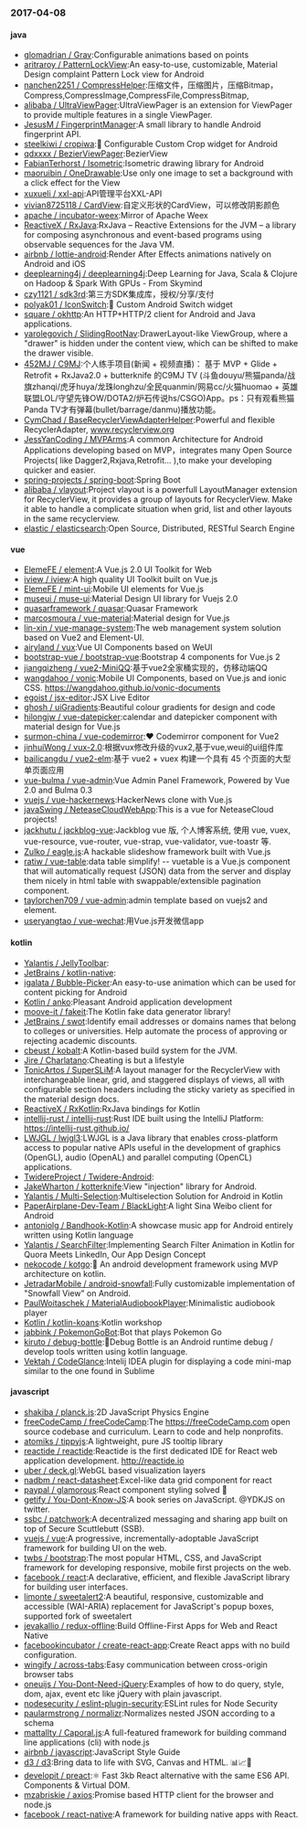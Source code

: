 ### 2017-04-08

#### java
* [glomadrian / Grav](https://github.com/glomadrian/Grav):Configurable animations based on points
* [aritraroy / PatternLockView](https://github.com/aritraroy/PatternLockView):An easy-to-use, customizable, Material Design complaint Pattern Lock view for Android
* [nanchen2251 / CompressHelper](https://github.com/nanchen2251/CompressHelper):压缩文件，压缩图片，压缩Bitmap，Compress,CompressImage,CompressFile,CompressBitmap,
* [alibaba / UltraViewPager](https://github.com/alibaba/UltraViewPager):UltraViewPager is an extension for ViewPager to provide multiple features in a single ViewPager.
* [JesusM / FingerprintManager](https://github.com/JesusM/FingerprintManager):A small library to handle Android fingerprint API.
* [steelkiwi / cropiwa](https://github.com/steelkiwi/cropiwa):📐 Configurable Custom Crop widget for Android
* [qdxxxx / BezierViewPager](https://github.com/qdxxxx/BezierViewPager):BezierView
* [FabianTerhorst / Isometric](https://github.com/FabianTerhorst/Isometric):Isometric drawing library for Android
* [maoruibin / OneDrawable](https://github.com/maoruibin/OneDrawable):Use only one image to set a background with a click effect for the View
* [xuxueli / xxl-api](https://github.com/xuxueli/xxl-api):API管理平台XXL-API
* [vivian8725118 / CardView](https://github.com/vivian8725118/CardView):自定义形状的CardView，可以修改阴影颜色
* [apache / incubator-weex](https://github.com/apache/incubator-weex):Mirror of Apache Weex
* [ReactiveX / RxJava](https://github.com/ReactiveX/RxJava):RxJava – Reactive Extensions for the JVM – a library for composing asynchronous and event-based programs using observable sequences for the Java VM.
* [airbnb / lottie-android](https://github.com/airbnb/lottie-android):Render After Effects animations natively on Android and iOS
* [deeplearning4j / deeplearning4j](https://github.com/deeplearning4j/deeplearning4j):Deep Learning for Java, Scala & Clojure on Hadoop & Spark With GPUs - From Skymind
* [czy1121 / sdk3rd](https://github.com/czy1121/sdk3rd):第三方SDK集成库，授权/分享/支付
* [polyak01 / IconSwitch](https://github.com/polyak01/IconSwitch):🍭 Custom Android Switch widget
* [square / okhttp](https://github.com/square/okhttp):An HTTP+HTTP/2 client for Android and Java applications.
* [yarolegovich / SlidingRootNav](https://github.com/yarolegovich/SlidingRootNav):DrawerLayout-like ViewGroup, where a "drawer" is hidden under the content view, which can be shifted to make the drawer visible.
* [452MJ / C9MJ](https://github.com/452MJ/C9MJ):个人练手项目(新闻 + 视频直播)： 基于 MVP + Glide + Retrofit + RxJava2.0 + butterknife 的C9MJ TV (斗鱼douyu/熊猫panda/战旗zhanqi/虎牙huya/龙珠longhzu/全民quanmin/网易cc/火猫huomao + 英雄联盟LOL/守望先锋OW/DOTA2/炉石传说hs/CSGO)App。ps：只有观看熊猫Panda TV才有弹幕(bullet/barrage/danmu)播放功能。
* [CymChad / BaseRecyclerViewAdapterHelper](https://github.com/CymChad/BaseRecyclerViewAdapterHelper):Powerful and flexible RecyclerAdapter, www.recyclerview.org
* [JessYanCoding / MVPArms](https://github.com/JessYanCoding/MVPArms):A common Architecture for Android Applications developing based on MVP，integrates many Open Source Projects( like Dagger2,Rxjava,Retrofit... ),to make your developing quicker and easier.
* [spring-projects / spring-boot](https://github.com/spring-projects/spring-boot):Spring Boot
* [alibaba / vlayout](https://github.com/alibaba/vlayout):Project vlayout is a powerfull LayoutManager extension for RecyclerView, it provides a group of layouts for RecyclerView. Make it able to handle a complicate situation when grid, list and other layouts in the same recyclerview.
* [elastic / elasticsearch](https://github.com/elastic/elasticsearch):Open Source, Distributed, RESTful Search Engine

#### vue
* [ElemeFE / element](https://github.com/ElemeFE/element):A Vue.js 2.0 UI Toolkit for Web
* [iview / iview](https://github.com/iview/iview):A high quality UI Toolkit built on Vue.js
* [ElemeFE / mint-ui](https://github.com/ElemeFE/mint-ui):Mobile UI elements for Vue.js
* [museui / muse-ui](https://github.com/museui/muse-ui):Material Design UI library for Vuejs 2.0
* [quasarframework / quasar](https://github.com/quasarframework/quasar):Quasar Framework
* [marcosmoura / vue-material](https://github.com/marcosmoura/vue-material):Material design for Vue.js
* [lin-xin / vue-manage-system](https://github.com/lin-xin/vue-manage-system):The web management system solution based on Vue2 and Element-UI.
* [airyland / vux](https://github.com/airyland/vux):Vue UI Components based on WeUI
* [bootstrap-vue / bootstrap-vue](https://github.com/bootstrap-vue/bootstrap-vue):Bootstrap 4 components for Vue.js 2
* [jiangqizheng / vue2-MiniQQ](https://github.com/jiangqizheng/vue2-MiniQQ):基于vue2全家桶实现的，仿移动端QQ
* [wangdahoo / vonic](https://github.com/wangdahoo/vonic):Mobile UI Components, based on Vue.js and ionic CSS. https://wangdahoo.github.io/vonic-documents
* [egoist / jsx-editor](https://github.com/egoist/jsx-editor):JSX Live Editor
* [ghosh / uiGradients](https://github.com/ghosh/uiGradients):Beautiful colour gradients for design and code
* [hilongjw / vue-datepicker](https://github.com/hilongjw/vue-datepicker):calendar and datepicker component with material design for Vue.js
* [surmon-china / vue-codemirror](https://github.com/surmon-china/vue-codemirror):❤️ Codemirror component for Vue2
* [jinhuiWong / vux-2.0](https://github.com/jinhuiWong/vux-2.0):根据vux修改升级的vux2,基于vue,weui的ui组件库
* [bailicangdu / vue2-elm](https://github.com/bailicangdu/vue2-elm):基于 vue2 + vuex 构建一个具有 45 个页面的大型单页面应用
* [vue-bulma / vue-admin](https://github.com/vue-bulma/vue-admin):Vue Admin Panel Framework, Powered by Vue 2.0 and Bulma 0.3
* [vuejs / vue-hackernews](https://github.com/vuejs/vue-hackernews):HackerNews clone with Vue.js
* [javaSwing / NeteaseCloudWebApp](https://github.com/javaSwing/NeteaseCloudWebApp):This is a vue for NeteaseCloud projects!
* [jackhutu / jackblog-vue](https://github.com/jackhutu/jackblog-vue):Jackblog vue 版, 个人博客系统, 使用 vue, vuex, vue-resource, vue-router, vue-strap, vue-validator, vue-toastr 等.
* [Zulko / eagle.js](https://github.com/Zulko/eagle.js):A hackable slideshow framework built with Vue.js
* [ratiw / vue-table](https://github.com/ratiw/vue-table):data table simplify! -- vuetable is a Vue.js component that will automatically request (JSON) data from the server and display them nicely in html table with swappable/extensible pagination component.
* [taylorchen709 / vue-admin](https://github.com/taylorchen709/vue-admin):admin template based on vuejs2 and element.
* [useryangtao / vue-wechat](https://github.com/useryangtao/vue-wechat):用Vue.js开发微信app

#### kotlin
* [Yalantis / JellyToolbar](https://github.com/Yalantis/JellyToolbar):
* [JetBrains / kotlin-native](https://github.com/JetBrains/kotlin-native):
* [igalata / Bubble-Picker](https://github.com/igalata/Bubble-Picker):An easy-to-use animation which can be used for content picking for Android
* [Kotlin / anko](https://github.com/Kotlin/anko):Pleasant Android application development
* [moove-it / fakeit](https://github.com/moove-it/fakeit):The Kotlin fake data generator library!
* [JetBrains / swot](https://github.com/JetBrains/swot):Identify email addresses or domains names that belong to colleges or universities. Help automate the process of approving or rejecting academic discounts.
* [cbeust / kobalt](https://github.com/cbeust/kobalt):A Kotlin-based build system for the JVM.
* [Jire / Charlatano](https://github.com/Jire/Charlatano):Cheating is but a lifestyle
* [TonicArtos / SuperSLiM](https://github.com/TonicArtos/SuperSLiM):A layout manager for the RecyclerView with interchangeable linear, grid, and staggered displays of views, all with configurable section headers including the sticky variety as specified in the material design docs.
* [ReactiveX / RxKotlin](https://github.com/ReactiveX/RxKotlin):RxJava bindings for Kotlin
* [intellij-rust / intellij-rust](https://github.com/intellij-rust/intellij-rust):Rust IDE built using the IntelliJ Platform: https://intellij-rust.github.io/
* [LWJGL / lwjgl3](https://github.com/LWJGL/lwjgl3):LWJGL is a Java library that enables cross-platform access to popular native APIs useful in the development of graphics (OpenGL), audio (OpenAL) and parallel computing (OpenCL) applications.
* [TwidereProject / Twidere-Android](https://github.com/TwidereProject/Twidere-Android):
* [JakeWharton / kotterknife](https://github.com/JakeWharton/kotterknife):View "injection" library for Android.
* [Yalantis / Multi-Selection](https://github.com/Yalantis/Multi-Selection):Multiselection Solution for Android in Kotlin
* [PaperAirplane-Dev-Team / BlackLight](https://github.com/PaperAirplane-Dev-Team/BlackLight):A light Sina Weibo client for Android
* [antoniolg / Bandhook-Kotlin](https://github.com/antoniolg/Bandhook-Kotlin):A showcase music app for Android entirely written using Kotlin language
* [Yalantis / SearchFilter](https://github.com/Yalantis/SearchFilter):Implementing Search Filter Animation in Kotlin for Quora Meets LinkedIn, Our App Design Concept
* [nekocode / kotgo](https://github.com/nekocode/kotgo):🚀 An android development framework using MVP architecture on kotlin.
* [JetradarMobile / android-snowfall](https://github.com/JetradarMobile/android-snowfall):Fully customizable implementation of "Snowfall View" on Android.
* [PaulWoitaschek / MaterialAudiobookPlayer](https://github.com/PaulWoitaschek/MaterialAudiobookPlayer):Minimalistic audiobook player
* [Kotlin / kotlin-koans](https://github.com/Kotlin/kotlin-koans):Kotlin workshop
* [jabbink / PokemonGoBot](https://github.com/jabbink/PokemonGoBot):Bot that plays Pokemon Go
* [kiruto / debug-bottle](https://github.com/kiruto/debug-bottle):🍼Debug Bottle is an Android runtime debug / develop tools written using kotlin language.
* [Vektah / CodeGlance](https://github.com/Vektah/CodeGlance):Intelij IDEA plugin for displaying a code mini-map similar to the one found in Sublime

#### javascript
* [shakiba / planck.js](https://github.com/shakiba/planck.js):2D JavaScript Physics Engine
* [freeCodeCamp / freeCodeCamp](https://github.com/freeCodeCamp/freeCodeCamp):The https://freeCodeCamp.com open source codebase and curriculum. Learn to code and help nonprofits.
* [atomiks / tippyjs](https://github.com/atomiks/tippyjs):A lightweight, pure JS tooltip library
* [reactide / reactide](https://github.com/reactide/reactide):Reactide is the first dedicated IDE for React web application development. http://reactide.io
* [uber / deck.gl](https://github.com/uber/deck.gl):WebGL based visualization layers
* [nadbm / react-datasheet](https://github.com/nadbm/react-datasheet):Excel-like data grid component for react
* [paypal / glamorous](https://github.com/paypal/glamorous):React component styling solved 💄
* [getify / You-Dont-Know-JS](https://github.com/getify/You-Dont-Know-JS):A book series on JavaScript. @YDKJS on twitter.
* [ssbc / patchwork](https://github.com/ssbc/patchwork):A decentralized messaging and sharing app built on top of Secure Scuttlebutt (SSB).
* [vuejs / vue](https://github.com/vuejs/vue):A progressive, incrementally-adoptable JavaScript framework for building UI on the web.
* [twbs / bootstrap](https://github.com/twbs/bootstrap):The most popular HTML, CSS, and JavaScript framework for developing responsive, mobile first projects on the web.
* [facebook / react](https://github.com/facebook/react):A declarative, efficient, and flexible JavaScript library for building user interfaces.
* [limonte / sweetalert2](https://github.com/limonte/sweetalert2):A beautiful, responsive, customizable and accessible (WAI-ARIA) replacement for JavaScript's popup boxes, supported fork of sweetalert
* [jevakallio / redux-offline](https://github.com/jevakallio/redux-offline):Build Offline-First Apps for Web and React Native
* [facebookincubator / create-react-app](https://github.com/facebookincubator/create-react-app):Create React apps with no build configuration.
* [wingify / across-tabs](https://github.com/wingify/across-tabs):Easy communication between cross-origin browser tabs
* [oneuijs / You-Dont-Need-jQuery](https://github.com/oneuijs/You-Dont-Need-jQuery):Examples of how to do query, style, dom, ajax, event etc like jQuery with plain javascript.
* [nodesecurity / eslint-plugin-security](https://github.com/nodesecurity/eslint-plugin-security):ESLint rules for Node Security
* [paularmstrong / normalizr](https://github.com/paularmstrong/normalizr):Normalizes nested JSON according to a schema
* [mattallty / Caporal.js](https://github.com/mattallty/Caporal.js):A full-featured framework for building command line applications (cli) with node.js
* [airbnb / javascript](https://github.com/airbnb/javascript):JavaScript Style Guide
* [d3 / d3](https://github.com/d3/d3):Bring data to life with SVG, Canvas and HTML. 📊📈🎉
* [developit / preact](https://github.com/developit/preact):⚛️ Fast 3kb React alternative with the same ES6 API. Components & Virtual DOM.
* [mzabriskie / axios](https://github.com/mzabriskie/axios):Promise based HTTP client for the browser and node.js
* [facebook / react-native](https://github.com/facebook/react-native):A framework for building native apps with React.
